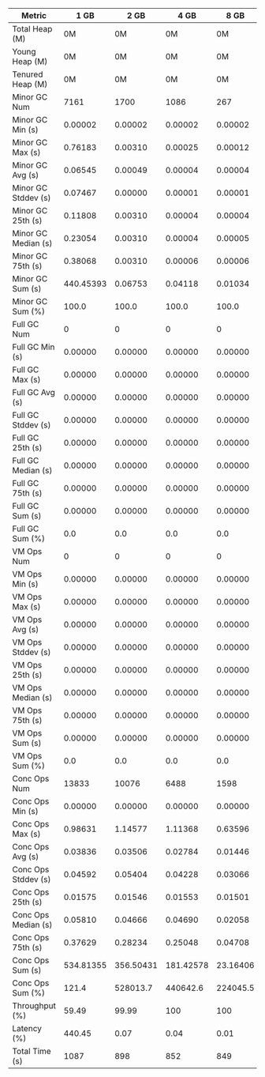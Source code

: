 | Metric | 1 GB | 2 GB | 4 GB | 8 GB |
|------|----|----|----|----|
| Total Heap (M) | 0M | 0M | 0M | 0M |
| Young Heap (M) | 0M | 0M | 0M | 0M |
| Tenured Heap (M) | 0M | 0M | 0M | 0M |
| Minor GC Num | 7161 | 1700 | 1086 | 267 |
| Minor GC Min (s) | 0.00002 | 0.00002 | 0.00002 | 0.00002 |
| Minor GC Max (s) | 0.76183 | 0.00310 | 0.00025 | 0.00012 |
| Minor GC Avg (s) | 0.06545 | 0.00049 | 0.00004 | 0.00004 |
| Minor GC Stddev (s) | 0.07467 | 0.00000 | 0.00001 | 0.00001 |
| Minor GC 25th (s) | 0.11808 | 0.00310 | 0.00004 | 0.00004 |
| Minor GC Median (s) | 0.23054 | 0.00310 | 0.00004 | 0.00005 |
| Minor GC 75th (s) | 0.38068 | 0.00310 | 0.00006 | 0.00006 |
| Minor GC Sum (s) | 440.45393 | 0.06753 | 0.04118 | 0.01034 |
| Minor GC Sum (%) | 100.0 | 100.0 | 100.0 | 100.0 |
| Full GC Num | 0 | 0 | 0 | 0 |
| Full GC Min (s) | 0.00000 | 0.00000 | 0.00000 | 0.00000 |
| Full GC Max (s) | 0.00000 | 0.00000 | 0.00000 | 0.00000 |
| Full GC Avg (s) | 0.00000 | 0.00000 | 0.00000 | 0.00000 |
| Full GC Stddev (s) | 0.00000 | 0.00000 | 0.00000 | 0.00000 |
| Full GC 25th (s) | 0.00000 | 0.00000 | 0.00000 | 0.00000 |
| Full GC Median (s) | 0.00000 | 0.00000 | 0.00000 | 0.00000 |
| Full GC 75th (s) | 0.00000 | 0.00000 | 0.00000 | 0.00000 |
| Full GC Sum (s) | 0.00000 | 0.00000 | 0.00000 | 0.00000 |
| Full GC Sum (%) | 0.0 | 0.0 | 0.0 | 0.0 |
| VM Ops Num | 0 | 0 | 0 | 0 |
| VM Ops Min (s) | 0.00000 | 0.00000 | 0.00000 | 0.00000 |
| VM Ops Max (s) | 0.00000 | 0.00000 | 0.00000 | 0.00000 |
| VM Ops Avg (s) | 0.00000 | 0.00000 | 0.00000 | 0.00000 |
| VM Ops Stddev (s) | 0.00000 | 0.00000 | 0.00000 | 0.00000 |
| VM Ops 25th (s) | 0.00000 | 0.00000 | 0.00000 | 0.00000 |
| VM Ops Median (s) | 0.00000 | 0.00000 | 0.00000 | 0.00000 |
| VM Ops 75th (s) | 0.00000 | 0.00000 | 0.00000 | 0.00000 |
| VM Ops Sum (s) | 0.00000 | 0.00000 | 0.00000 | 0.00000 |
| VM Ops Sum (%) | 0.0 | 0.0 | 0.0 | 0.0 |
| Conc Ops Num | 13833 | 10076 | 6488 | 1598 |
| Conc Ops Min (s) | 0.00000 | 0.00000 | 0.00000 | 0.00000 |
| Conc Ops Max (s) | 0.98631 | 1.14577 | 1.11368 | 0.63596 |
| Conc Ops Avg (s) | 0.03836 | 0.03506 | 0.02784 | 0.01446 |
| Conc Ops Stddev (s) | 0.04592 | 0.05404 | 0.04228 | 0.03066 |
| Conc Ops 25th (s) | 0.01575 | 0.01546 | 0.01553 | 0.01501 |
| Conc Ops Median (s) | 0.05810 | 0.04666 | 0.04690 | 0.02058 |
| Conc Ops 75th (s) | 0.37629 | 0.28234 | 0.25048 | 0.04708 |
| Conc Ops Sum (s) | 534.81355 | 356.50431 | 181.42578 | 23.16406 |
| Conc Ops Sum (%) | 121.4 | 528013.7 | 440642.6 | 224045.5 |
| Throughput (%) | 59.49 | 99.99 | 100 | 100 |
| Latency (%) | 440.45 | 0.07 | 0.04 | 0.01 |
| Total Time (s) | 1087 | 898 | 852 | 849 |
